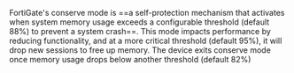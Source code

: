 FortiGate's conserve mode is ==a self-protection mechanism that activates when system memory usage exceeds a configurable threshold (default 88%) to prevent a system crash==. This mode impacts performance by reducing functionality, and at a more critical threshold (default 95%), it will drop new sessions to free up memory. The device exits conserve mode once memory usage drops below another threshold (default 82%)
